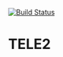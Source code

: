 [![Build Status](https://travis-ci.com/brotik/tele2.svg?branch=master)](https://travis-ci.com/brotik/tele2)

# TELE2
